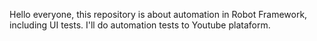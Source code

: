 Hello everyone, this repository is about automation in Robot Framework, including UI tests.
I'll do automation tests to Youtube plataform.
